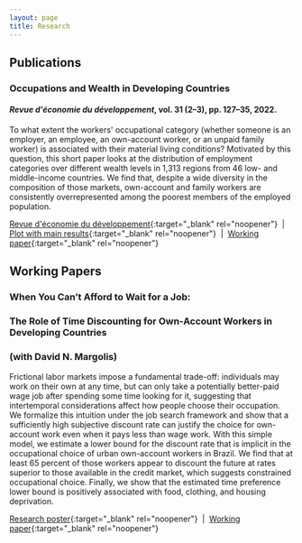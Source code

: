 ```yaml
---
layout: page
title: Research
---
```


## Publications

### Occupations and Wealth in Developing Countries
#### *Revue d'économie du développement*, vol. 31 (2–3), pp. 127–35, 2022.

To what extent the workers' occupational category (whether someone is an employer, an employee, an own-account worker, or an unpaid family worker) is associated with their material living conditions? Motivated by this question, this short paper looks at the distribution of employment categories over different wealth levels in 1,313 regions from 46 low- and middle-income countries. We find that, despite a wide diversity in the composition of those markets, own-account and family workers are consistently overrepresented among the poorest members of the employed population.

[Revue d'économie du développement](https://doi.org/10.3917/edd.362.0127){:target="_blank" rel="noopener"}
&nbsp;\|&nbsp;
[Plot with main results](https://thiagoscarelli.github.io/assets/images/oaw_poverty_plot.png){:target="_blank" rel="noopener"}
&nbsp;\|&nbsp;
[Working paper](https://econpapers.repec.org/paper/halwpaper/halshs-03779266.htm){:target="_blank" rel="noopener"}

## Working Papers

### When You Can’t Afford to Wait for a Job: 
### The Role of Time Discounting for Own-Account Workers in Developing Countries 
### (with David N. Margolis)

Frictional labor markets impose a fundamental trade-off: individuals may work on their own at any time, but can only take a potentially better-paid wage job after spending some time looking for it, suggesting that intertemporal considerations affect how people choose their occupation. We formalize this intuition under the job search framework and show that a sufficiently high subjective discount rate can justify the choice for own-account work even when it pays less than wage work. With this simple model, we estimate a lower bound for the discount rate that is implicit in the occupational choice of urban own-account workers in Brazil. We find that at least 65 percent of those workers appear to discount the future at rates superior to those available in the credit market, which suggests constrained occupational choice. Finally, we show that the estimated time preference lower bound is positively associated with food, clothing, and housing deprivation.

[Research poster](https://thiagoscarelli.github.io/assets/pdfs/scarelli_margolis_oaw_poster_eale_2022.pdf){:target="_blank" rel="noopener"}
&nbsp;\|&nbsp;
[Working paper](https://econpapers.repec.org/paper/izaizadps/dp15926.htm){:target="_blank" rel="noopener"}
